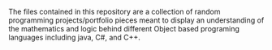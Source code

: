 The files contained in this repository are a collection of random programming projects/portfolio pieces meant to display an understanding of the mathematics and logic behind different Object based programing languages including java, C#, and C++.

